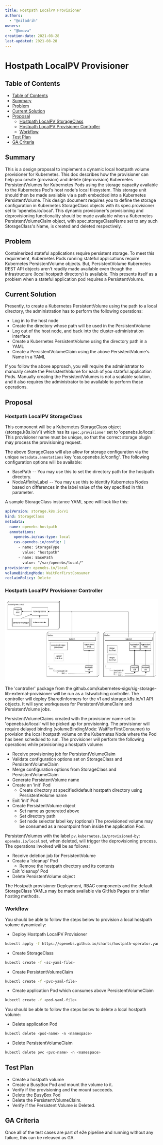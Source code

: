 ```yaml
---
title: Hostpath LocalPV Provisioner
authors:
  - "@niladrih"
owners:
  - "@kmova"
creation-date: 2021-08-28
last-updated: 2021-08-28
---
```


# Hostpath LocalPV Provisioner

## Table of Contents

* [Table of Contents](#table-of-contents)
* [Summary](#summary)
* [Problem](#problem)
* [Current Solution](#current-solution)
* [Proposal](#proposal)
    * [Hostpath LocalPV StorageClass](#hostpath-localpv-storageclass)
    * [Hostpath LocalPV Provisioner Controller](#hostpath-localpv-provisioner-controller)
    * [Workflow](#workflow)
* [Test Plan](#test-plan)
* [GA Criteria](#ga-criteria)

## Summary

This is a design proposal to implement a dynamic local hostpath volume provisioner for Kubernetes. This doc describes how the provisioner can help you create (provision) and delete (deprovision) Kubernetes PersistentVolumes for Kubernetes Pods using the storage capacity available to the Kubernetes Pod's host node's local filesystem. This storage unit should then be made available via a path embedded into a Kubernetes PersistentVolume. This design document requires you to define the storage configuration in Kubernetes StorageClass objects with its spec.provisioner set to 'openebs.io/local'. This dynamic provisioner's provisioning and deprovisioning functionality should be made available when a Kubernetes PersistentVolumeClaim object, with spec.storageClassName set to any such StorageClass's Name, is created and deleted respectively.

## Problem

Containerized stateful applications require persistent storage. To meet this requirement, Kubernetes Pods running stateful applications require Kubernetes PersistentVolume objects. But, PersistentVolume Kubernetes REST API objects aren't readily made available even though the infrastructure (local hostpath directory) is available. This presents itself as a problem when a stateful application pod requires a PersistentVolume.

## Current Solution

Presently, to create a Kubernetes PersistentVolume using the path to a local directory, the administration has to perform the following operations:
- Log in to the host node
- Create the directory whose path will be used in the PersistentVolume
- Log out of the host node, and back into the cluster-administration interface
- Create a Kubernetes PersistentVolume using the directory path in a YAML
- Create a PersistentVolumeClaim using the above PersistentVolume's Name in a YAML

If you follow the above approach, you will require the administrator to manually create the PersistentVolume for each of you stateful application Pods. Manually creating the PersistentVolumes is not a scalable solution, and it also requires the administrator to be available to perform these operations.

## Proposal

### Hostpath LocalPV StorageClass

This component will be a Kubernetes StorageClass object (storage.k8s.io/v1) which has its `spec.provisioner` set to 'openebs.io/local'. This provisioner name must be unique, so that the correct storage plugin may process the provisioning request.

The above StorageClass will also allow for storage configuration via the unique `metadata.annotations` key 'cas.openebs.io/config'. The following configuration options will be available:
- BasePath -- You may use this to set the directory path for the hostpath directory.
- NodeAffinityLabel -- You may use this to identify Kubernetes Nodes based on differences in the label value of the key specified in this parameter.

A sample StorageClass instance YAML spec will look like this:

```yaml
apiVersion: storage.k8s.io/v1
kind: StorageClass
metadata:
  name: openebs-hostpath
  annotations:
    openebs.io/cas-type: local
    cas.openebs.io/config: |
      - name: StorageType
        value: "hostpath"
      - name: BasePath
        value: "/var/openebs/local/"
provisioner: openebs.io/local
volumeBindingMode: WaitForFirstConsumer
reclaimPolicy: Delete
```

### Hostpath LocalPV Provisioner Controller

![Hostpath LocalPV Provisioner Deployment](./images/hostpath_localpv_provisioner-deployment.jpg)

The 'controller' package from the github.com/kubernetes-sigs/sig-storage-lib-external-provisioner will be run as a listwatching controller. The controller will deploy SharedInformers for the v1 and storage.k8s.io/v1 API objects. It will sync workqueues for PersistentVolumeClaim and PersistentVolume jobs.

PersistentVolumeClaims created with the provisioner name set to 'openebs.io/local' will be picked up for provisioning. The provisioner will require delayed binding (volumeBindingMode: WaitForFirstConsumer) to provision the local hostpath volume on the Kubernetes Node where the Pod has been scheduled to run. The provisioner will perform the following operations while provisioning a hostpath volume:
- Receive provisioning job for PersistentVolumeClaim
- Validate configuration options set on StorageClass and PersistentVolumeClaim
- Merge configuration options from StorageClass and PersistentVolumeClaim
- Generate PersistentVolume name
- Create an 'init' Pod
	- Create directory at specified/default hostpath directory using PersistentVolume name
- Exit 'init' Pod
- Create PersistentVolume object
	- Set name as generated above
	- Set directory path
	- Set node selector label key (optional)
The provisioned volume may be consumed as a mountpoint from inside the application Pod.

PersistentVolumes with the label `pv.kubernetes.io/provisioned-by: openebs.io/local` set, when deleted, will trigger the deprovisioning process. The operations involved will be as follows:
- Receive deletion job for PersistentVolume
- Create a 'cleanup' Pod
	- Remove the hostpath directory and its contents
- Exit 'cleanup' Pod
- Delete PersistentVolume object

The Hostpath provisioner Deployment, RBAC components and the default StorageClass YAMLs may be made available via GitHub Pages or similar hosting methods.

### Workflow

You should be able to follow the steps below to provision a local hostpath volume dynamically:
- Deploy Hostpath LocalPV Provisioner
```bash
kubectl apply -f https://openebs.github.io/charts/hostpath-operator.yaml
```
- Create StorageClass
```bash
kubectl create -f <sc-yaml-file>
```
- Create PersistentVolumeClaim
```bash
kubectl create -f <pvc-yaml-file>
```
- Create application Pod which consumes above PersistentVolumeClaim
```bash
kubectl create -f <pod-yaml-file>
```

You should be able to follow the steps below to delete a local hostpath volume:
- Delete application Pod
```bash
kubectl delete <pod-name> -n <namespace>
```
- Delete PersistentVolumeClaim
```bash
kubectl delete pvc <pvc-name> -n <namespace>
```

## Test Plan

- Create a hostpath volume
- Create a BusyBox Pod and mount the volume to it.
- Verify if the provisioning and the mount succeeds.
- Delete the BusyBox Pod
- Delete the PersistentVolumeClaim.
- Verify if the Persistent Volume is Deleted.

## GA Criteria

Once all of the test cases are part of e2e pipeline and running without any failure, this can be released as GA.


